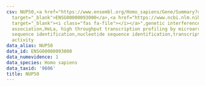```yaml
---
csv: NUP50,<a href="https://www.ensembl.org/Homo_sapiens/Gene/Summary?db=core;g=ENSG00000093000"
  target="_blank">ENSG00000093000</a>,<a href="https://www.ncbi.nlm.nih.gov/pubmed/17216044"
  target="_blank"><i class="fas fa-file"></i></a>",genetic interference,functional
  association,HeLa, high throughput transcription profiling by microarray,nucleotide
  sequence identification,nucleotide sequence identification,transcriptional regulation,down-regulates
  activity
data_alias: NUP50
data_id: ENSG00000093000
data_numevidence: 1
data_species: Homo sapiens
data_taxid: '9606'
title: NUP50
---
```

